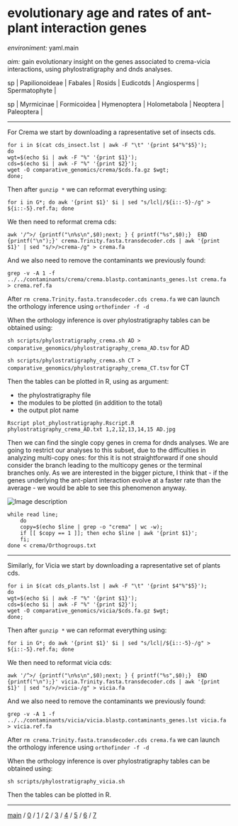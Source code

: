 # evolutionary age and rates of ant-plant interaction genes


*environiment:* yaml.main


*aim:* gain evolutionary insight on the genes associated to crema-vicia interactions, using phylostratigraphy and dnds analyses.

sp | Papilionoideae | Fabales     | Rosids      | Eudicotds	 | Angiosperms | Spermatophyte |


sp | Myrmicinae     | Formicoidea | Hymenoptera | Holometabola	 | Neoptera    | Paleoptera    |


---


For Crema we start by downloading a rapresentative set of insects cds.


```
for i in $(cat cds_insect.lst | awk -F "\t" '{print $4"%"$5}'); 
do 
wgt=$(echo $i | awk -F "%" '{print $1}'); 
cds=$(echo $i | awk -F "%" '{print $2}'); 
wget -O comparative_genomics/crema/$cds.fa.gz $wgt; 
done;
```


Then after ```gunzip *``` we can reformat everything using:


```
for i in G*; do awk '{print $1}' $i | sed "s/lcl|/${i::-5}-/g" > ${i::-5}.ref.fa; done
```


We then need to reformat crema cds:


```
awk '/^>/ {printf("\n%s\n",$0);next; } { printf("%s",$0);}  END {printf("\n");}' crema.Trinity.fasta.transdecoder.cds | awk '{print $1}' | sed "s/>/>crema-/g" > crema.fa
```

And we also need to remove the contaminants we previously found:


```
grep -v -A 1 -f ../../contaminants/crema/crema.blastp.contaminants_genes.lst crema.fa > crema.ref.fa
```


After ```rm crema.Trinity.fasta.transdecoder.cds crema.fa``` we can launch the orthology inference using ```orthofinder -f -d ```


When the orthology inference is over phylostratigraphy tables can be obtained using:


```sh scripts/phylostratigraphy_crema.sh AD > comparative_genomics/phylostratigraphy_crema_AD.tsv``` for AD


```sh scripts/phylostratigraphy_crema.sh CT > comparative_genomics/phylostratigraphy_crema_CT.tsv``` for CT


Then the tables can be plotted in R, using as argument:

- the phylostratigraphy file
- the modules to be plotted (in addition to the total)
- the output plot name


```
Rscript plot_phylostratigraphy.Rscript.R phylostratigraphy_crema_AD.txt 1,2,12,13,14,15 AD.jpg
```

Then we can find the single copy genes in crema for dnds analyses. 
We are going to restrict our analyses to this subset, due to the difficulties in analyzing
multi-copy ones: for this it is not straightforward if one should consider the 
branch leading to the multicopy genes or the terminal branches only.
As we are interested in the bigger picture, I think that - if the genes underlying
the ant-plant interaction evolve at a faster rate than the average - we would 
be able to see this phenomenon anyway.


![Image description](https://github.com/for-giobbe/PAINT/blob/main/comparative_genomics/phylostratigraphy_crema_AD.jpg)


```
while read line; 
	do 
	copy=$(echo $line | grep -o "crema" | wc -w); 
	if [[ $copy == 1 ]]; then echo $line | awk '{print $1}'; 
	fi; 
done < crema/Orthogroups.txt
```


---


Similarly, for Vicia we start by downloading a rapresentative set of plants cds.


```
for i in $(cat cds_plants.lst | awk -F "\t" '{print $4"%"$5}'); 
do 
wgt=$(echo $i | awk -F "%" '{print $1}'); 
cds=$(echo $i | awk -F "%" '{print $2}'); 
wget -O comparative_genomics/vicia/$cds.fa.gz $wgt; 
done;
```


Then after ```gunzip *``` we can reformat everything using:


```
for i in G*; do awk '{print $1}' $i | sed "s/lcl|/${i::-5}-/g" > ${i::-5}.ref.fa; done
```


We then need to reformat vicia cds:


```
awk '/^>/ {printf("\n%s\n",$0);next; } { printf("%s",$0);}  END {printf("\n");}' vicia.Trinity.fasta.transdecoder.cds | awk '{print $1}' | sed "s/>/>vicia-/g" > vicia.fa
```


And we also need to remove the contaminants we previously found:


```
grep -v -A 1 -f ../../contaminants/vicia/vicia.blastp.contaminants_genes.lst vicia.fa > vicia.ref.fa
```


After ```rm crema.Trinity.fasta.transdecoder.cds crema.fa``` we can launch the orthology inference using ```orthofinder -f -d ```

When the orthology inference is over phylostratigraphy tables can be obtained using:


```sh scripts/phylostratigraphy_vicia.sh```


Then the tables can be plotted in R.


---


[main](https://github.com/for-giobbe/PAINT) /
[0](https://github.com/for-giobbe/PAINT/blob/main/markdowns/part_0.md) /
[1](https://github.com/for-giobbe/PAINT/blob/main/markdowns/part_1.md) /
[2](https://github.com/for-giobbe/PAINT/blob/main/markdowns/part_2.md) /
[3](https://github.com/for-giobbe/PAINT/blob/main/markdowns/part_3.md) /
[4](https://github.com/for-giobbe/PAINT/blob/main/markdowns/part_4.md) /
[5](https://github.com/for-giobbe/PAINT/blob/main/markdowns/part_5.md) /
[6](https://github.com/for-giobbe/PAINT/blob/main/markdowns/part_6.md) /
[7](https://github.com/for-giobbe/PAINT/blob/main/markdowns/part_7.md)
